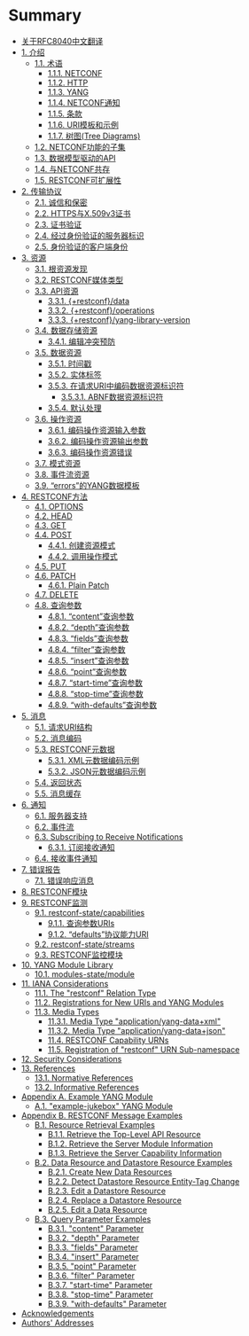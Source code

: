 # Summary

- [关于RFC8040中文翻译](README.md)
- [1. 介绍](section-1/README.md)
    - [1.1. 术语](section-1/1.1.md)
        - [1.1.1. NETCONF](section-1/1.1.1.md)
        - [1.1.2. HTTP](section-1/1.1.2.md)
        - [1.1.3. YANG](section-1/1.1.3.md)
        - [1.1.4. NETCONF通知](section-1/1.1.4.md)
        - [1.1.5. 条款](section-1/1.1.5.md)
        - [1.1.6. URI模板和示例](section-1/1.1.6.md)
        - [1.1.7. 树图(Tree Diagrams)](section-1/1.1.7.md)
    - [1.2. NETCONF功能的子集](section-1/1.2.md)
    - [1.3. 数据模型驱动的API](section-1/1.3.md)
    - [1.4. 与NETCONF共存](section-1/1.4.md)
    - [1.5. RESTCONF可扩展性](section-1/1.5.md)
- [2. 传输协议](section-2/README.md)
   - [2.1. 诚信和保密](section-2/2.1.md)
   - [2.2. HTTPS与X.509v3证书](section-2/2.2.md)
   - [2.3. 证书验证](section-2/2.3.md)
   - [2.4. 经过身份验证的服务器标识](section-2/2.4.md)
   - [2.5. 身份验证的客户端身份](section-2/2.5.md)
- [3. 资源](section-3/README.md)
   - [3.1. 根资源发现](section-3/3.1.md)
   - [3.2. RESTCONF媒体类型](section-3/3.2.md)
   - [3.3. API资源](section-3/3.3.md)
        - [3.3.1. {+restconf}/data](section-3/3.3.1.md)
        - [3.3.2. {+restconf}/operations](section-3/3.3.2.md)
        - [3.3.3. {+restconf}/yang-library-version](section-3/3.3.3.md)
   - [3.4. 数据存储资源](section-3/3.4.md)
        - [3.4.1. 编辑冲突预防](section-3/3.4.1.md)
   - [3.5. 数据资源](section-3/3.5.md)
        - [3.5.1. 时间戳](section-3/3.5.1.md)
        - [3.5.2. 实体标签](section-3/3.5.2.md)
        - [3.5.3. 在请求URI中编码数据资源标识符](section-3/3.5.3.md)
            - [3.5.3.1. ABNF数据资源标识符
](section-3/3.5.3.1.md)
        - [3.5.4. 默认处理](section-3/3.5.4.md)
   - [3.6. 操作资源](section-3/3.6.md)
        - [3.6.1. 编码操作资源输入参数](section-3/3.6.1.md)
        - [3.6.2. 编码操作资源输出参数](section-3/3.6.2.md)
        - [3.6.3. 编码操作资源错误](section-3/3.6.3.md)
   - [3.7. 模式资源](section-3/3.7.md)
   - [3.8. 事件流资源](section-3/3.8.md)
   - [3.9. “errors”的YANG数据模板](section-3/3.9.md)
- [4. RESTCONF方法](section-4/README.md)
    - [4.1. OPTIONS](section-4/4.1.md)
    - [4.2. HEAD](section-4/4.2.md)
    - [4.3. GET](section-4/4.3.md)
    - [4.4. POST](section-4/4.4.md)
        - [4.4.1. 创建资源模式](section-4/4.4.1.md)
        - [4.4.2. 调用操作模式](section-4/4.4.2.md)
    - [4.5. PUT](section-4/4.5.md)
    - [4.6. PATCH](section-4/4.6.md)
        - [4.6.1. Plain Patch](section-4/4.6.1.md)
    - [4.7. DELETE](section-4/4.7.md)
    - [4.8. 查询参数](section-4/4.8.md)
        - [4.8.1. “content”查询参数](section-4/4.8.1.md)
        - [4.8.2. “depth”查询参数](section-4/4.8.2.md)
        - [4.8.3. “fields”查询参数](section-4/4.8.3.md)
        - [4.8.4. “filter”查询参数](section-4/4.8.4.md)
        - [4.8.5. “insert”查询参数](section-4/4.8.5.md)
        - [4.8.6. “point”查询参数](section-4/4.8.6.md)
        - [4.8.7. “start-time”查询参数](section-4/4.8.7.md)
        - [4.8.8. “stop-time”查询参数](section-4/4.8.8.md)
        - [4.8.9. “with-defaults”查询参数](section-4/4.8.9.md)
- [5. 消息](section-5/README.md)
    - [5.1. 请求URI结构](section-5/5.1.md)
    - [5.2. 消息编码](section-5/5.2.md)
    - [5.3. RESTCONF元数据](section-5/5.3.md)
        - [5.3.1. XML元数据编码示例](section-5/5.3.1.md)
        - [5.3.2. JSON元数据编码示例](section-5/5.3.2.md)
    - [5.4. 返回状态](section-5/5.4.md)
    - [5.5. 消息缓存](section-5/5.5.md)
- [6. 通知](section-6/README.md)
    - [6.1. 服务器支持](section-6/6.1.md)
    - [6.2. 事件流](section-6/6.2.md)
    - [6.3. Subscribing to Receive Notifications](section-6/6.3.md)
        - [6.3.1. 订阅接收通知](section-6/6.3.1.md)
    - [6.4. 接收事件通知](section-6/6.4.md)
- [7. 错误报告](section-7/README.md)
    - [7.1. 错误响应消息](section-7/7.1.md)
- [8. RESTCONF模块](section-8/README.md)
- [9. RESTCONF监测](section-9/README.md)
    - [9.1. restconf-state/capabilities](section-9/9.1.md)
        - [9.1.1. 查询参数URIs](section-9/9.1.1.md)
        - [9.1.2. “defaults”协议能力URI](section-9/9.1.2.md)
    - [9.2. restconf-state/streams](section-9/9.2.md)
    - [9.3. RESTCONF监控模块](section-9/9.3.md)
- [10. YANG Module Library]()
    - [10.1. modules-state/module]()
- [11. IANA Considerations]()
    - [11.1. The "restconf" Relation Type]()
    - [11.2. Registrations for New URIs and YANG Modules]()
    - [11.3. Media Types]()
        - [11.3.1. Media Type "application/yang-data+xml"]()
        - [11.3.2. Media Type "application/yang-data+json"]()
        - [11.4. RESTCONF Capability URNs]()
        - [11.5. Registration of "restconf" URN Sub-namespace]()
- [12. Security Considerations]()
- [13. References]()
    - [13.1. Normative References]()
    - [13.2. Informative References]()
- [Appendix A. Example YANG Module]()
    - [A.1. "example-jukebox" YANG Module]()
- [Appendix B. RESTCONF Message Examples]()
    - [B.1. Resource Retrieval Examples]()
        - [B.1.1. Retrieve the Top-Level API Resource]()
        - [B.1.2. Retrieve the Server Module Information]()
        - [B.1.3. Retrieve the Server Capability Information]()
    - [B.2. Data Resource and Datastore Resource Examples]()
        - [B.2.1. Create New Data Resources]()
        - [B.2.2. Detect Datastore Resource Entity-Tag Change]()
        - [B.2.3. Edit a Datastore Resource]()
        - [B.2.4. Replace a Datastore Resource]()
        - [B.2.5. Edit a Data Resource]()
    - [B.3. Query Parameter Examples]()
        - [B.3.1. "content" Parameter]()
        - [B.3.2. "depth" Parameter]()
        - [B.3.3. "fields" Parameter]()
        - [B.3.4. "insert" Parameter]()
        - [B.3.5. "point" Parameter]()
        - [B.3.6. "filter" Parameter]()
        - [B.3.7. "start-time" Parameter]()
        - [B.3.8. "stop-time" Parameter]()
        - [B.3.9. "with-defaults" Parameter]()
- [Acknowledgements]()
- [Authors' Addresses]()
